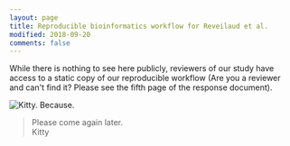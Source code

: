 ```yaml
---
layout: page
title: Reproducible bioinformatics workflow for Reveilaud et al.
modified: 2018-09-20
comments: false
---
```


While there is nothing to see here publicly, reviewers of our study have access to a static copy of our reproducible workflow (Are you a reviewer and can't find it? Please see the fifth page of the response document).

<div class="centerimg">
<img title="Kitty. Because." src="http://i.imgur.com/Mp9wG.jpg" />
</div>

<blockquote>
Please come again later.

<div class="blockquote-author">Kitty</div>
</blockquote>
